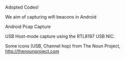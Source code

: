Adopted Codes!

We aim of capturing wifi beacons in Android

Android Pcap Capture

USB Host-mode capture using the RTL8187 USB NIC.

Some icons (USB, Channel hop) from The Noun Project,
http://thenounproject.com

